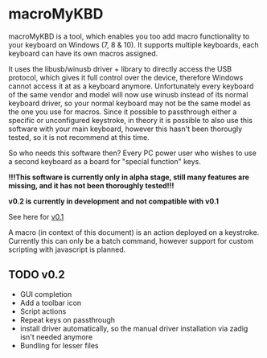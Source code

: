 # macroMyKBD

macroMyKBD is a tool, which enables you too add macro functionality to your keyboard on Windows (7, 8 & 10). 
It supports multiple keyboards, each keyboard can have its own macros assigned.

It uses the libusb/winusb driver + library to directly access the USB protocol, which gives it full control over the device, 
therefore Windows cannot access it at as a keyboard anymore. 
Unfortunately every keyboard of the same vendor and model will now use winusb instead of its normal keyboard driver, 
so your normal keyboard may not be the same model as the one you use for macros.
Since it possible to passthrough either a specific or unconfigured keystroke, in theory it is possible to also use this software with your main keyboard, however this hasn't been thorougly tested, so it is not recommend at this time.

So who needs this software then? Every PC power user who wishes to use a second keyboard as a board for "special function" keys.

**!!!This software is currently only in alpha stage, still many features are missing, and it has not been thoroughly tested!!!**

**v0.2 is currently in development and not compatible with v0.1**

See here for [v0.1](https://github.com/lal12/macroMyKBD/tree/c7ca3ced647493e85fcb48c120f07e45c6c5cac0)

A macro (in context of this document) is an action deployed on a keystroke. 
Currently this can only be a batch command, however support for custom scripting with javascript is planned.

## TODO v0.2
- GUI completion
- Add a toolbar icon
- Script actions
- Repeat keys on passthrough
- install driver automatically, so the manual driver installation via zadig isn't needed anymore
- Bundling for lesser files
